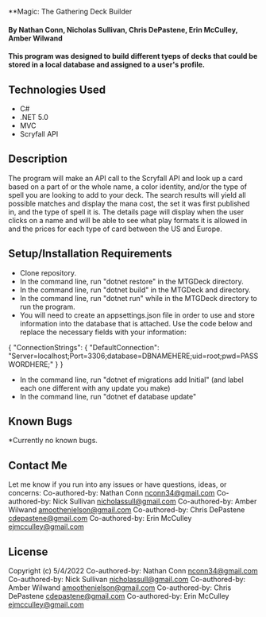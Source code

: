 **Magic: The Gathering Deck Builder

#### By **Nathan Conn, Nicholas Sullivan, Chris DePastene, Erin McCulley, Amber Wilwand**

#### This program was designed to build different tyeps of decks that could be stored in a local database and assigned to a user's profile. 


## Technologies Used

* C#
* .NET 5.0
* MVC
* Scryfall API



## Description

The program will make an API call to the Scryfall API and look up a card based on a part of or the whole name, a color identity, and/or the type of spell you are looking to add to your deck. The search results will yield all possible matches and display the mana cost, the set it was first published in, and the type of spell it is. The details page will display when the user clicks on a name and will be able to see what play formats it is allowed in and the prices for each type of card between the US and Europe.

## Setup/Installation Requirements

* Clone repository.
* In the command line, run "dotnet restore" in the MTGDeck directory.
* In the command line, run "dotnet build" in  the MTGDeck and directory.
* In the command line, run "dotnet run" while in the MTGDeck directory to run the program.
* You will need to create an appsettings.json file in order to use and store information into the database that is attached. Use the code below and replace the necessary fields with your information:

{
    "ConnectionStrings": {
        "DefaultConnection": "Server=localhost;Port=3306;database=DBNAMEHERE;uid=root;pwd=PASSWORDHERE;"
    }
}

* In the command line, run "dotnet ef migrations add Initial" (and label each one different with any update you make)
* In the command line, run "dotnet ef database update"


## Known Bugs

*Currently no known bugs.

## Contact Me

Let me know if you run into any issues or have questions, ideas, or concerns:
Co-authored-by: Nathan Conn <nconn34@gmail.com>
Co-authored-by: Nick Sullivan <nicholassull@gmail.com>
Co-authored-by: Amber Wilwand <amoothenielson@gmail.com>
Co-authored-by: Chris DePastene <cdepastene@gmail.com>
Co-authored-by: Erin McCulley <ejmcculley@gmail.com>	

## License

Copyright (c) 5/4/2022 Co-authored-by: Nathan Conn <nconn34@gmail.com>
Co-authored-by: Nick Sullivan <nicholassull@gmail.com>
Co-authored-by: Amber Wilwand <amoothenielson@gmail.com>
Co-authored-by: Chris DePastene <cdepastene@gmail.com>
Co-authored-by: Erin McCulley <ejmcculley@gmail.com>
